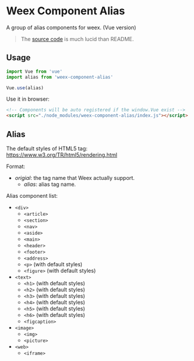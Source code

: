 # Weex Component Alias

A group of alias components for weex. (Vue version)

> The [source code](./index.js) is much lucid than README.

## Usage

```js
import Vue from 'vue'
import alias from 'weex-component-alias'

Vue.use(alias)
```

Use it in browser:

```html
<!-- Components will be auto registered if the window.Vue exist -->
<script src="./node_modules/weex-component-alias/index.js"></script>
```

## Alias

The default styles of HTML5 tag: https://www.w3.org/TR/html5/rendering.html

Format:

+ *origial*: the tag name that Weex actually support.
  + *alias*: alias tag name.

Alias component list:

+ `<div>`
  + `<article>`
  + `<section>`
  + `<nav>`
  + `<aside>`
  + `<main>`
  + `<header>`
  + `<footer>`
  + `<address>`
  + `<p>` (with default styles)
  + `<figure>` (with default styles)
+ `<text>`
  + `<h1>` (with default styles)
  + `<h2>` (with default styles)
  + `<h3>` (with default styles)
  + `<h4>` (with default styles)
  + `<h5>` (with default styles)
  + `<h6>` (with default styles)
  + `<figcaption>`
+ `<image>`
  + `<img>`
  + `<picture>`
+ `<web>`
  + `<iframe>`
